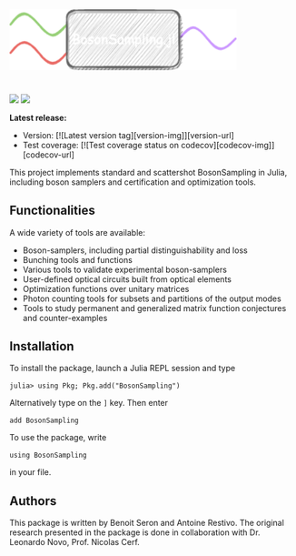<img src="https://github.com/AntoineRestivo/BosonSampling.jl/blob/main/docs/src/assets/logo-dark.png" alt="BosonSampling.jl" width="400">

# 

[![](https://img.shields.io/badge/docs-stable-blue.svg)](https://AntoineRestivo.github.io/BosonSampling.jl/stable)
[![](https://img.shields.io/badge/docs-dev-blue.svg)](https://AntoineRestivo.github.io/BosonSampling.jl/dev)

**Latest release:**
  * Version: [![Latest version tag][version-img]][version-url]
  * Test coverage:
        [![Test coverage status on codecov][codecov-img]][codecov-url]

This project implements standard and scattershot BosonSampling in Julia, including boson samplers and certification and optimization tools.

## Functionalities

A wide variety of tools are available:
* Boson-samplers, including partial distinguishability and loss
* Bunching tools and functions
* Various tools to validate experimental boson-samplers
* User-defined optical circuits built from optical elements
* Optimization functions over unitary matrices
* Photon counting tools for subsets and partitions of the output modes
* Tools to study permanent and generalized matrix function conjectures and counter-examples

## Installation

To install the package, launch a Julia REPL session and type

    julia> using Pkg; Pkg.add("BosonSampling")

Alternatively type on the `]` key. Then enter

    add BosonSampling

To use the package, write

    using BosonSampling

in your file.

## Authors

This package is written by Benoit Seron and Antoine Restivo. The original research presented in the package is done in collaboration with Dr. Leonardo Novo, Prof. Nicolas Cerf.

